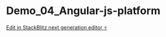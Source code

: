 # Demo_04_Angular-js-platform

[Edit in StackBlitz next generation editor ⚡️](https://stackblitz.com/~/github.com/Deepamar96/Demo_04_Angular-js-platform)